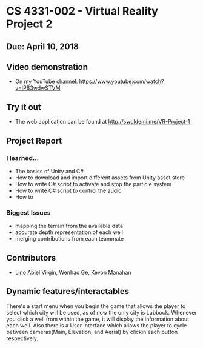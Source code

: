 # CS 4331-002 - Virtual Reality Project 2
## Due: April 10, 2018

## Video demonstration
   - On my YouTube channel: https://www.youtube.com/watch?v=IPB3wdwSTVM
## Try it out
   - The web application can be found at http://swoldemi.me/VR-Project-1
   
## Project Report

### I learned...
- The basics of Unity and C#
- How to download and import different assets from Unity asset store
- How to write C# script to activate and stop the particle system
- How to write C# script to control the audio
- How to 

### Biggest Issues
- mapping the terrain from the available data
- accurate depth representation of each well
- merging contributions from each teammate

## Contributors
- Lino Abiel Virgin, Wenhao Ge, Kevon Manahan

## Dynamic features/interactables
There's a start menu when you begin the game that allows the player to select which city will be used, as of now the only city is Lubbock. Whenever you click a well from within the game, it will display the information about each well. Also there is a User Interface which allows the player to cycle between cameras(Main, Elevation, and Aerial) by clickin each button respectively.
